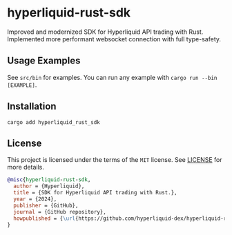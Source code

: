 # hyperliquid-rust-sdk

Improved and modernized SDK for Hyperliquid API trading with Rust.
Implemented more performant websocket connection with full type-safety.

## Usage Examples

See `src/bin` for examples. You can run any example with `cargo run --bin [EXAMPLE]`.

## Installation

`cargo add hyperliquid_rust_sdk`

## License

This project is licensed under the terms of the `MIT` license. See [LICENSE](LICENSE.md) for more details.

```bibtex
@misc{hyperliquid-rust-sdk,
  author = {Hyperliquid},
  title = {SDK for Hyperliquid API trading with Rust.},
  year = {2024},
  publisher = {GitHub},
  journal = {GitHub repository},
  howpublished = {\url{https://github.com/hyperliquid-dex/hyperliquid-rust-sdk}}
}
```
